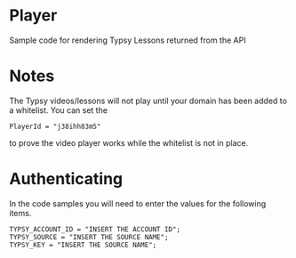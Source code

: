 # Player
Sample code for rendering Typsy Lessons returned from the API

# Notes
The Typsy videos/lessons will not play until your domain has been added to a whitelist. You can set the 
```
PlayerId = "j38ihh83m5"
````
to prove the video player works while the whitelist is not in place.

# Authenticating
In the code samples you will need to enter the values for the following items.
```
TYPSY_ACCOUNT_ID = "INSERT THE ACCOUNT ID";
TYPSY_SOURCE = "INSERT THE SOURCE NAME";
TYPSY_KEY = "INSERT THE SOURCE NAME";
```